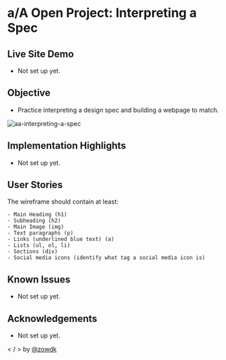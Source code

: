 # a/A Open Project: Interpreting a Spec

## Live Site Demo 
- Not set up yet. 

## Objective 
- Practice interpreting a design spec and building a webpage to match. 

![aa-interpreting-a-spec](https://user-images.githubusercontent.com/80650207/194015567-711e79fa-d08f-491c-8a8a-ac555bffef29.png) 

## Implementation Highlights 
- Not set up yet. 

## User Stories

The wireframe should contain at least: 

    - Main Heading (h1)
    - Subheading (h2)
    - Main Image (img)
    - Text paragraphs (p)
    - Links (underlined blue text) (a)
    - Lists (ul, ol, li)
    - Sections (div)
    - Social media icons (identify what tag a social media icon is)


## Known Issues 
- Not set up yet.

## Acknowledgements 
- Not set up yet. 

< /  > by [@zowdk](https://twitter.com/zowdk)

